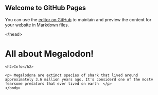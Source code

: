 ## Welcome to GitHub Pages

You can use the [editor on GitHub](https://github.com/richard-xu123/richard-xu123.github.io/edit/main/index.md) to maintain and preview the content for your website in Markdown files.

<!DOCTYPE html>
<html>
	<head>
		<meta charset= "utf-8">
		<title>All about Prehistoric Animals!!</title>
	<\head>
	<body>
	<h1>All about Megalodon!</h1>
	
	<h2>Info</h2>
	
	<p> Megalodona are extinct species of shark that lived around approximately 3.6 million years ago. It's considerd one of the mostv fearsome predators that ever lived on earth 	</p>
	</body>
</html>
